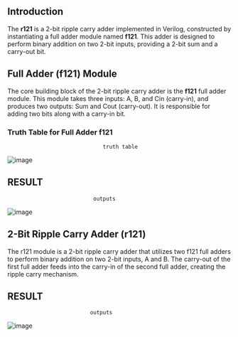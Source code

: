 ## Introduction

The **r121** is a 2-bit ripple carry adder implemented in Verilog, constructed by instantiating a full adder module named **f121**. This adder is designed to perform binary addition on two 2-bit inputs, providing a 2-bit sum and a carry-out bit.

## Full Adder (f121) Module

The core building block of the 2-bit ripple carry adder is the **f121** full adder module. This module takes three inputs: A, B, and Cin (carry-in), and produces two outputs: Sum and Cout (carry-out). It is responsible for adding two bits along with a carry-in bit.

### Truth Table for Full Adder f121
                                  truth table

![image](https://github.com/ARX-0/f121-r121-ripple_carry_adder-/assets/143102635/743a2da0-e574-4947-8524-906729dc1b03)


## RESULT

                               outputs
![image](https://github.com/ARX-0/f121-r121-ripple_carry_adder-/assets/143102635/1c9cdf4b-acc0-4a4c-85f4-6f34d6920664)


## 2-Bit Ripple Carry Adder (r121)

The r121 module is a 2-bit ripple carry adder that utilizes two f121 full adders to perform binary addition on two 2-bit inputs, A and B. The carry-out of the first full adder feeds into the carry-in of the second full adder, creating the ripple carry mechanism.

## RESULT

                              outputs   
![image](https://github.com/ARX-0/f121-r121-ripple_carry_adder-/assets/143102635/84e292c9-6e23-4ccd-8ed7-1ec644b20281)
